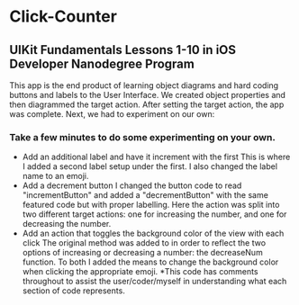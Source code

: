 # Click-Counter

## UIKit Fundamentals Lessons 1-10 in iOS Developer Nanodegree Program
This app is the end product of learning object diagrams and hard coding buttons and labels to the User Interface. We created object properties and then diagrammed the target action. After setting the target action, the app was complete. Next, we had to experiment on our own:

### Take a few minutes to do some experimenting on your own.
* Add an additional label and have it increment with the first This is where I added a second label setup under the first. I also changed the label name to an emoji. 
* Add a decrement button I changed the button code to read "incrementButton" and added a "decrementButton" with the same featured code but with proper labelling. Here the action was split into two different target actions: one for increasing the number, and one for decreasing the number.
* Add an action that toggles the background color of the view with each click The original method was added to in order to reflect the two options of increasing or decreasing a number: the decreaseNum function. To both I added the means to change the background color when clicking the appropriate emoji.
*This code has comments throughout to assist the user/coder/myself in understanding what each section of code represents.

